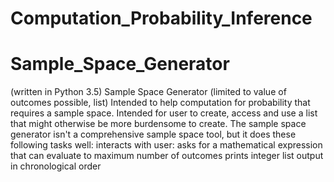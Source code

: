 # Computation_Probability_Inference 
# Sample_Space_Generator
(written in Python 3.5)
Sample Space Generator (limited to value of outcomes possible, list)
Intended to help computation for probability that requires a sample space. 
Intended for user to create, access and use a list that might otherwise be more burdensome to create.
The sample space generator isn't a comprehensive sample space tool, but it does these following tasks well: 
  interacts with user: asks for a mathematical expression that can evaluate to maximum number of outcomes
  prints integer list output in chronological order

